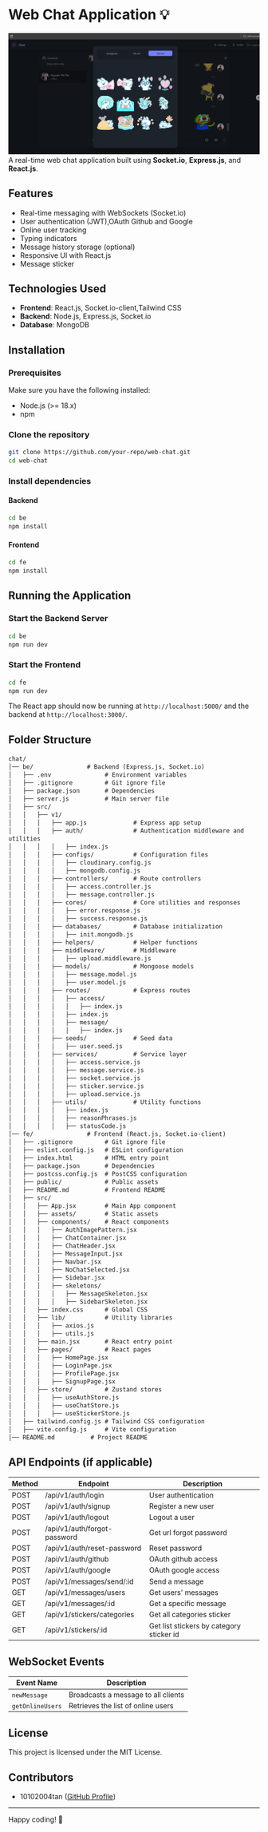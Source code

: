 # Web Chat Application 💡
![Chat Application](./images/sticker-zalo.png)
A real-time web chat application built using **Socket.io**, **Express.js**, and **React.js**.




## Features
- Real-time messaging with WebSockets (Socket.io)
- User authentication (JWT),OAuth Github and Google
- Online user tracking
- Typing indicators
- Message history storage (optional)
- Responsive UI with React.js
- Message sticker

## Technologies Used
- **Frontend**: React.js, Socket.io-client,Tailwind CSS
- **Backend**: Node.js, Express.js, Socket.io
- **Database**: MongoDB

## Installation

### Prerequisites
Make sure you have the following installed:
- Node.js (>= 18.x)
- npm

### Clone the repository
```sh
git clone https://github.com/your-repo/web-chat.git
cd web-chat
```

### Install dependencies
#### Backend
```sh
cd be
npm install
```
#### Frontend
```sh
cd fe
npm install
```

## Running the Application

### Start the Backend Server
```sh
cd be
npm run dev
```

### Start the Frontend
```sh
cd fe
npm run dev
```

The React app should now be running at `http://localhost:5000/` and the backend at `http://localhost:3000/`.

## Folder Structure
```
chat/
│── be/               # Backend (Express.js, Socket.io)
│   ├── .env               # Environment variables
│   ├── .gitignore         # Git ignore file
│   ├── package.json       # Dependencies
│   ├── server.js          # Main server file
│   ├── src/
│   │   ├── v1/
│   │   │   ├── app.js             # Express app setup
│   │   │   ├── auth/              # Authentication middleware and utilities
│   │   │   │   ├── index.js
│   │   │   ├── configs/           # Configuration files
│   │   │   │   ├── cloudinary.config.js
│   │   │   │   ├── mongodb.config.js
│   │   │   ├── controllers/       # Route controllers
│   │   │   │   ├── access.controller.js
│   │   │   │   ├── message.controller.js
│   │   │   ├── cores/             # Core utilities and responses
│   │   │   │   ├── error.response.js
│   │   │   │   ├── success.response.js
│   │   │   ├── databases/         # Database initialization
│   │   │   │   ├── init.mongodb.js
│   │   │   ├── helpers/           # Helper functions
│   │   │   ├── middleware/        # Middleware
│   │   │   │   ├── upload.middleware.js
│   │   │   ├── models/            # Mongoose models
│   │   │   │   ├── message.model.js
│   │   │   │   ├── user.model.js
│   │   │   ├── routes/            # Express routes
│   │   │   │   ├── access/
│   │   │   │   │   ├── index.js
│   │   │   │   ├── index.js
│   │   │   │   ├── message/
│   │   │   │   │   ├── index.js
│   │   │   ├── seeds/             # Seed data
│   │   │   │   ├── user.seed.js
│   │   │   ├── services/          # Service layer
│   │   │   │   ├── access.service.js
│   │   │   │   ├── message.service.js
│   │   │   │   ├── socket.service.js
│   │   │   │   ├── sticker.service.js
│   │   │   │   ├── upload.service.js
│   │   │   ├── utils/             # Utility functions
│   │   │   │   ├── index.js
│   │   │   │   ├── reasonPhrases.js
│   │   │   │   ├── statusCode.js
│── fe/               # Frontend (React.js, Socket.io-client)
│   ├── .gitignore         # Git ignore file
│   ├── eslint.config.js   # ESLint configuration
│   ├── index.html         # HTML entry point
│   ├── package.json       # Dependencies
│   ├── postcss.config.js  # PostCSS configuration
│   ├── public/            # Public assets
│   ├── README.md          # Frontend README
│   ├── src/
│   │   ├── App.jsx        # Main App component
│   │   ├── assets/        # Static assets
│   │   ├── components/    # React components
│   │   │   ├── AuthImagePattern.jsx
│   │   │   ├── ChatContainer.jsx
│   │   │   ├── ChatHeader.jsx
│   │   │   ├── MessageInput.jsx
│   │   │   ├── Navbar.jsx
│   │   │   ├── NoChatSelected.jsx
│   │   │   ├── Sidebar.jsx
│   │   │   ├── skeletons/
│   │   │   │   ├── MessageSkeleton.jsx
│   │   │   │   ├── SidebarSkeleton.jsx
│   │   ├── index.css      # Global CSS
│   │   ├── lib/           # Utility libraries
│   │   │   ├── axios.js
│   │   │   ├── utils.js
│   │   ├── main.jsx       # React entry point
│   │   ├── pages/         # React pages
│   │   │   ├── HomePage.jsx
│   │   │   ├── LoginPage.jsx
│   │   │   ├── ProfilePage.jsx
│   │   │   ├── SignupPage.jsx
│   │   ├── store/         # Zustand stores
│   │   │   ├── useAuthStore.js
│   │   │   ├── useChatStore.js
│   │   │   ├── useStickerStore.js
│   ├── tailwind.config.js # Tailwind CSS configuration
│   ├── vite.config.js     # Vite configuration
│── README.md          # Project README

```


## API Endpoints (if applicable)
| Method | Endpoint  | Description           |
|--------|----------|-----------------------|
| POST   | /api/v1/auth/login   | User authentication   |
| POST   | /api/v1/auth/signup | Register a new user       |
| POST   | /api/v1/auth/logout | Logout a user    |
| POST   | /api/v1/auth/forgot-password | Get url forgot password    |
| POST   | /api/v1/auth/reset-password | Reset password    |
| POST    | /api/v1/auth/github   | OAuth github access    |
| POST    | /api/v1/auth/google   | OAuth google access    |
| POST   | /api/v1/messages/send/:id | Send a message    |
| GET   | /api/v1/messages/users | Get users' messages      |
| GET    | /api/v1/messages/:id   | Get a specific message    |
| GET    | /api/v1/stickers/categories   | Get all categories sticker    |
| GET    | /api/v1/stickers/:id   | Get list stickers by category sticker id    |





## WebSocket Events
| Event Name | Description |
|------------|-------------|
| `newMessage`  | Broadcasts a message to all clients |
| `getOnlineUsers`   | Retrieves the list of online users |

## License
This project is licensed under the MIT License.

## Contributors
- 10102004tan ([GitHub Profile](https://github.com/10102004tan))

---
Happy coding! 🚀


